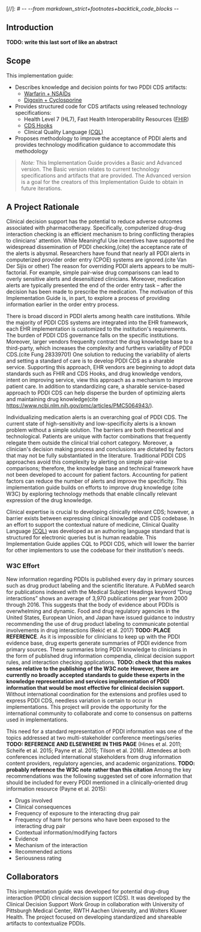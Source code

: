 [//]: # -*- --from markdown_strict+footnotes+backtick_code_blocks -*-

## Introduction

**TODO: write this last sort of like an abstract**


## Scope

This implementation guide:
* Describes knowledge and decision points for two PDDI CDS artifacts: 
    * [Warfarin + NSAIDs](documentation.html)
    * [Digoxin + Cyclosporine](documentation.html)
* Provides structured code for CDS artifacts using released technology specifications:
    * Health Level 7 (HL7), Fast Health Interoperability Resources ([FHIR](http://www.fhir.org/))
    * [CDS Hooks](http://cds-hooks.org/)
    * Clinical Quality Language [(CQL)](https://ecqi.healthit.gov/cql-clinical-quality-language)
* Proposes methodology to improve the acceptance of PDDI alerts and provides technology modification guidance to accommodate this methodology

> *Note:* This Implementation Guide provides a Basic and Advanced version. The Basic version relates to current technology specifications and artifacts that are provided. The Advanced version is a goal for the creators of this Implementation Guide to obtain in future iterations.

## A Project Rationale

Clinical decision support has the potential to reduce adverse outcomes associated with pharmacotherapy. Specifically, computerized drug-drug interaction checking is an efficient mechanism to bring conflicting therapies to clinicians' attention. While Meaningful Use incentives have supported the widespread dissemination of PDDI checking,(cite) the acceptance rate of the alerts is abysmal. Researchers have found that nearly all PDDI alerts in computerized provider order entry (CPOE) systems are ignored.(cite Van Der Sijis or other) The reason for overriding PDDI alerts appears to be multi-factorial. For example, simple pair-wise drug comparisons can lead to overly sensitive alerts and desensitized clinicians. Moreover, medication alerts are typically presented the end of the order entry task – after the decision has been made to prescribe the medication. The motivation of this Implementation Guide is, in part, to explore a process of providing information earlier in the order entry process.      

There is broad discord in PDDI alerts among health care institutions. While the majority of PDDI CDS systems are integrated into the EHR framework, each EHR implementation is customized to the institution's requirements. The burden of PDDI CDS governance falls on the specific institutions. Moreover, larger vendors frequenlty contract the drug knowledge base to a third-party, which increases the complexity and furthers variability of PDDI CDS.(cite Fung  28339701) One solution to reducing the variability of alerts and setting a standard of care is to develop PDDI CDS as a sharable service. Supporting this approach, EHR vendors are beginning to adopt data standards such as FHIR and CDS Hooks, and drug knowledge vendors, intent on improving service, view this approach as a mechanism to improve patient care. In addition to standardizing care, a sharable service-based approach to PDDI CDS can help disperse the burden of optimizing alerts and maintaining drug knowledge(cite https://www.ncbi.nlm.nih.gov/pmc/articles/PMC5064943/).      

Individualizing medication alerts is an overarching goal of PDDI CDS. The current state of high-sensitivity and low-specificity alerts is a known problem without a simple solution. The barriers are both theoretical and technological. Patients are unique with factor combinations that frequently relegate them outside the clinical trial cohort category. Moreover, a clinician's decision making process and conclusions are dictated by factors that may not be fully substantiated in the literature. Traditional PDDI CDS approaches avoid this complexity by alerting on simple pair-wise comparisons; therefore, the knowledge base and technical framework have not been developed to account for patient factors. Accounting for patient factors can reduce the number of alerts and improve the specificity. This implementation guide builds on efforts to improve drug knowledge (cite W3C) by exploring technology methods that enable clincally relevant expression of the drug knowledge.        

Clinical expertise is crucial to developing clinically relevant CDS; however, a barrier exists between expressing clinical knowledge and CDS codebase. In an effort to support the contextual nature of medicine, Clinical Quality Language [(CQL)](https://ecqi.healthit.gov/cql-clinical-quality-language) was developed as an authoring language standard that is structured for electronic queries but is human readable. This Implementation Guide applies CQL to PDDI CDS, which will lower the barrier for other implementors to use the codebase for their institution's needs. 

### W3C Effort
New information regarding PDDIs is published every day in primary sources such as drug product labeling
     and the scientific literature. A PubMed search for publications indexed with the Medical Subject Headings keyword “Drug interactions” shows
     an average of 3,970 publications per year from 2000 through 2016. This suggests that the body of evidence about PDDIs is overwhelming and
     dynamic. Food and drug regulatory agencies in the United States, European Union, and Japan have issued guidance to industry recommending
     the use of drug product labeling to communicate potential involvements in drug interactions (Rekić et al. 2017) **TODO: PLACE REFERENCE**. As it is impossible for
     clinicians to keep up with the PDDI evidence base, drug experts generate summaries of PDDI evidence from primary sources. These summaries
     bring PDDI knowledge to clinicians in the form of published drug information compendia, clinical decision support rules, and interaction
     checking applications. **TODO: check that this makes sense relative to the publishing of the W3C note**  <b> However, there are currently no broadly accepted standards to guide these experts in the knowledge representation
     and services implementation of PDDI information that would be most effective for clinical decision support.</b> Without international coordination
     for the extensions and profiles used to express PDDI CDS, needless variation is certain to occur in implementations. This project will provide
     the opportunity for the international community to collaborate and come to consensus on patterns used in implementations.

   This need for a standard representation of PDDI information was one of the topics addressed at two multi-stakeholder conference meetings/series
   **TODO: REFERENCE AND ELSEWHERE IN THIS PAGE** (Hines et al. 2011; Scheife et al. 2015; Payne et al. 2015; Tilson et al. 2016). Attendees at both conferences included international stakeholders
    from drug information content providers, regulatory agencies, and academic organizations. **TODO: probably reference the W3C note rather than this citation**  Among the key recommendations was the following suggested
    set of core information that should be included for every PDDI mentioned in a clinically-oriented drug information resource (Payne et al. 2015):
    
   * Drugs involved 
   * Clinical consequences
   * Frequency of exposure to the interacting drug pair
   * Frequency of harm for persons who have been exposed to the interacting drug pair
   * Contextual information/modifying factors
   * Evidence
   * Mechanism of the interaction
   * Recommended actions
   * Seriousness rating
   
    

## Collaborators

This implementation guide was developed for potential drug-drug interaction (PDDI) clinical decision support (CDS). It was developed by the Clinical Decision Support Work Group in collaboration with University of Pittsburgh Medical Center, RWTH Aachen University, and Wolters Kluwer Health. The project focused on developing standardized and shareable artifacts to contextualize PDDIs.

